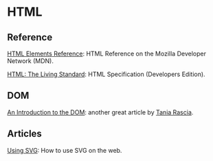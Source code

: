 
HTML
====

Reference
---------

[HTML Elements Reference](https://developer.mozilla.org/en-US/docs/Web/HTML/Element): HTML Reference on the Mozilla Developer Network (MDN).

[HTML: The Living Standard](https://html.spec.whatwg.org/dev/): HTML Specification (Developers Edition).

DOM
---

[An Introduction to the DOM](https://www.taniarascia.com/introduction-to-the-dom/): another great article by [Tania Rascia](https://www.taniarascia.com/).

Articles
--------

[Using SVG](https://css-tricks.com/using-svg/): How to use SVG on the web.

